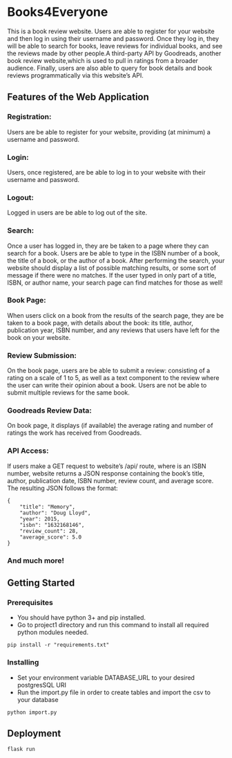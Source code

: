 # Books4Everyone

This is a book review website. Users are able to register for your website and then log in using their username and password. Once they log in, they will be able to search for books, leave reviews for individual books, and see the reviews made by other people.A third-party API by Goodreads, another book review website,which is used to pull in ratings from a broader audience. Finally, users are also able to query for book details and book reviews programmatically via this website’s API.

## Features of the Web Application 

### Registration: 
Users are be able to register for your website, providing (at minimum) a username and password.

### Login: 
Users, once registered, are be able to log in to your website with their username and password.

### Logout: 
Logged in users are be able to log out of the site.

### Search: 
Once a user has logged in, they are be taken to a page where they can search for a book. Users are be able to type in the ISBN number of a book, the title of a book, or the author of a book. After performing the search, your website should display a list of possible matching results, or some sort of message if there were no matches. If the user typed in only part of a title, ISBN, or author name, your search page can find matches for those as well!

### Book Page: 
When users click on a book from the results of the search page, they are be taken to a book page, with details about the book: its title, author, publication year, ISBN number, and any reviews that users have left for the book on your website.

### Review Submission: 
On the book page, users are be able to submit a review: consisting of a rating on a scale of 1 to 5, as well as a text component to the review where the user can write their opinion about a book. Users are not be able to submit multiple reviews for the same book.

### Goodreads Review Data: 
On book page, it displays (if available) the average rating and number of ratings the work has received from Goodreads.

### API Access: 
If users make a GET request to website’s /api/<isbn> route, where <isbn> is an ISBN number, website returns a JSON response containing the book’s title, author, publication date, ISBN number, review count, and average score. The resulting JSON follows the format:
```
{
    "title": "Memory",
    "author": "Doug Lloyd",
    "year": 2015,
    "isbn": "1632168146",
    "review_count": 28,
    "average_score": 5.0
}
```

### And much more! 

## Getting Started

### Prerequisites

- You should have python 3+ and pip installed.
- Go to project1 directory and run this command to install all required python modules needed. 

```
pip install -r "requirements.txt"
```

### Installing

- Set your environment variable DATABASE_URL to your desired postgresSQL URI
- Run the import.py file in order to create tables and import the csv to your database 
```
python import.py
```

## Deployment

```
flask run
```
